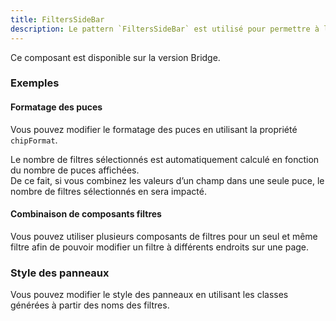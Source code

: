 ```yaml
---
title: FiltersSideBar
description: Le pattern `FiltersSideBar` est utilisé pour permettre à l’utilisateur de sélectionner des filtres dans un panel dédié.
---
```


<doc-alert-bridge class="mb-8">

Ce composant est disponible sur la version Bridge.

</doc-alert-bridge>

<doc-tabs>

<doc-tab-item label="Utilisation">

<doc-example file="filters-side-bar/usage"></doc-example>

### Exemples

#### Formatage des puces

Vous pouvez modifier le formatage des puces en utilisant la propriété `chipFormat`.

<doc-alert type="info">

Le nombre de filtres sélectionnés est automatiquement calculé en fonction du nombre de puces affichées.<br>
De ce fait, si vous combinez les valeurs d’un champ dans une seule puce, le nombre de filtres sélectionnés en sera impacté.

</doc-alert>

<doc-example file="filters-side-bar/chip-format"></doc-example>

#### Combinaison de composants filtres

Vous pouvez utiliser plusieurs composants de filtres pour un seul et même filtre afin de pouvoir modifier un filtre à différents endroits sur une page.

<doc-example file="filters-side-bar/filter-combination"></doc-example>

</doc-tab-item>

<doc-tab-item label="API">
<doc-api name="filters-side-bar"></doc-api>
</doc-tab-item>

<doc-tab-item label="Personnalisation">

### Style des panneaux

Vous pouvez modifier le style des panneaux en utilisant les classes générées à partir des noms des filtres.

<doc-example file="filters-side-bar/custom-style"></doc-example>

</doc-tab-item>

</doc-tabs>
